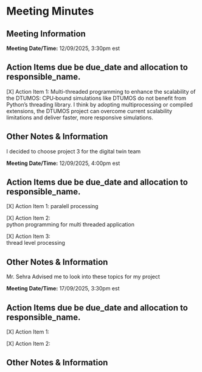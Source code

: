 # Meeting Minutes
## Meeting Information

**Meeting Date/Time:** 12/09/2025, 3:30pm est 
## Action Items due be due_date and allocation to responsible_name.

[X] Action Item 1:
Multi-threaded programming to enhance the scalability of the DTUMOS: 
CPU‑bound simulations like DTUMOS do not benefit from Python’s threading library. I think by adopting multiprocessing or compiled extensions, the DTUMOS project can overcome current scalability limitations and deliver faster, more responsive simulations.

## Other Notes & Information
I decided to choose project 3 for the digital twin team


**Meeting Date/Time:** 12/09/2025, 4:00pm est  
## Action Items due be due_date and allocation to responsible_name.

[X] Action Item 1:
paralell processing

[X] Action Item 2:  
python programming for multi threaded application

[X] Action Item 3:  
thread level processing

## Other Notes & Information
Mr. Sehra Advised me to look into these topics for my project


**Meeting Date/Time:** 17/09/2025, 3:30pm est  
## Action Items due be due_date and allocation to responsible_name.

[X] Action Item 1:


[X] Action Item 2:  


## Other Notes & Information

